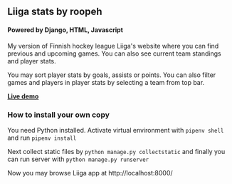 ## Liiga stats by roopeh
#### Powered by Django, HTML, Javascript

My version of Finnish hockey league Liiga's website where you can find previous and
upcoming games. You can also see current team standings and player stats.

You may sort player stats by goals, assists or points. You can also filter games and
players in player stats by selecting a team from top bar.

[**Live demo**](https://liiga-app-2023.fly.dev/)<br/>

### How to install your own copy
You need Python installed. Activate virtual environment with `pipenv shell` and
run `pipenv install`

Next collect static files by `python manage.py collectstatic` and finally you
can run server with `python manage.py runserver`

Now you may browse Liiga app at http://localhost:8000/
